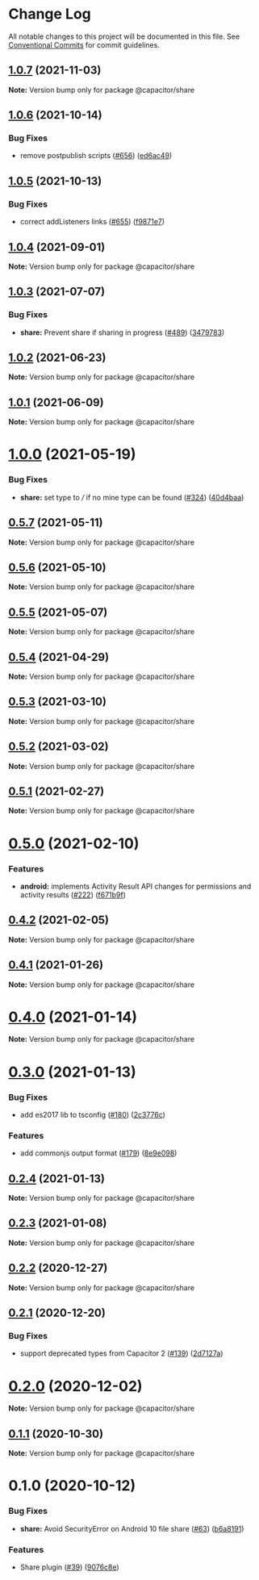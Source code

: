 # Change Log

All notable changes to this project will be documented in this file.
See [Conventional Commits](https://conventionalcommits.org) for commit guidelines.

## [1.0.7](https://github.com/ionic-team/capacitor-plugins/compare/@capacitor/share@1.0.6...@capacitor/share@1.0.7) (2021-11-03)

**Note:** Version bump only for package @capacitor/share





## [1.0.6](https://github.com/ionic-team/capacitor-plugins/compare/@capacitor/share@1.0.5...@capacitor/share@1.0.6) (2021-10-14)


### Bug Fixes

* remove postpublish scripts ([#656](https://github.com/ionic-team/capacitor-plugins/issues/656)) ([ed6ac49](https://github.com/ionic-team/capacitor-plugins/commit/ed6ac499ebf4a47525071ccbfc36c27503e11f60))





## [1.0.5](https://github.com/ionic-team/capacitor-plugins/compare/@capacitor/share@1.0.4...@capacitor/share@1.0.5) (2021-10-13)


### Bug Fixes

* correct addListeners links ([#655](https://github.com/ionic-team/capacitor-plugins/issues/655)) ([f9871e7](https://github.com/ionic-team/capacitor-plugins/commit/f9871e7bd53478addb21155e148829f550c0e457))





## [1.0.4](https://github.com/ionic-team/capacitor-plugins/compare/@capacitor/share@1.0.3...@capacitor/share@1.0.4) (2021-09-01)

**Note:** Version bump only for package @capacitor/share





## [1.0.3](https://github.com/ionic-team/capacitor-plugins/compare/@capacitor/share@1.0.2...@capacitor/share@1.0.3) (2021-07-07)


### Bug Fixes

* **share:** Prevent share if sharing in progress ([#489](https://github.com/ionic-team/capacitor-plugins/issues/489)) ([3479783](https://github.com/ionic-team/capacitor-plugins/commit/34797837363588f4511403e39017bf6b656685cb))





## [1.0.2](https://github.com/ionic-team/capacitor-plugins/compare/@capacitor/share@1.0.1...@capacitor/share@1.0.2) (2021-06-23)

**Note:** Version bump only for package @capacitor/share





## [1.0.1](https://github.com/ionic-team/capacitor-plugins/compare/@capacitor/share@1.0.0...@capacitor/share@1.0.1) (2021-06-09)

**Note:** Version bump only for package @capacitor/share





# [1.0.0](https://github.com/ionic-team/capacitor-plugins/compare/@capacitor/share@0.5.7...@capacitor/share@1.0.0) (2021-05-19)


### Bug Fixes

* **share:** set type to */* if no mine type can be found ([#324](https://github.com/ionic-team/capacitor-plugins/issues/324)) ([40d4baa](https://github.com/ionic-team/capacitor-plugins/commit/40d4baa8b89e55b094ee568daecf8c63a53fc7cb))





## [0.5.7](https://github.com/ionic-team/capacitor-plugins/compare/@capacitor/share@0.5.6...@capacitor/share@0.5.7) (2021-05-11)

**Note:** Version bump only for package @capacitor/share





## [0.5.6](https://github.com/ionic-team/capacitor-plugins/compare/@capacitor/share@0.5.5...@capacitor/share@0.5.6) (2021-05-10)

**Note:** Version bump only for package @capacitor/share





## [0.5.5](https://github.com/ionic-team/capacitor-plugins/compare/@capacitor/share@0.5.4...@capacitor/share@0.5.5) (2021-05-07)

**Note:** Version bump only for package @capacitor/share





## [0.5.4](https://github.com/ionic-team/capacitor-plugins/compare/@capacitor/share@0.5.3...@capacitor/share@0.5.4) (2021-04-29)

**Note:** Version bump only for package @capacitor/share





## [0.5.3](https://github.com/ionic-team/capacitor-plugins/compare/@capacitor/share@0.5.2...@capacitor/share@0.5.3) (2021-03-10)

**Note:** Version bump only for package @capacitor/share





## [0.5.2](https://github.com/ionic-team/capacitor-plugins/compare/@capacitor/share@0.5.1...@capacitor/share@0.5.2) (2021-03-02)

**Note:** Version bump only for package @capacitor/share





## [0.5.1](https://github.com/ionic-team/capacitor-plugins/compare/@capacitor/share@0.5.0...@capacitor/share@0.5.1) (2021-02-27)

**Note:** Version bump only for package @capacitor/share





# [0.5.0](https://github.com/ionic-team/capacitor-plugins/compare/@capacitor/share@0.4.2...@capacitor/share@0.5.0) (2021-02-10)


### Features

* **android:** implements Activity Result API changes for permissions and activity results ([#222](https://github.com/ionic-team/capacitor-plugins/issues/222)) ([f671b9f](https://github.com/ionic-team/capacitor-plugins/commit/f671b9f4b472806ef43db6dcf302d4503cf1828c))





## [0.4.2](https://github.com/ionic-team/capacitor-plugins/compare/@capacitor/share@0.4.1...@capacitor/share@0.4.2) (2021-02-05)

**Note:** Version bump only for package @capacitor/share





## [0.4.1](https://github.com/ionic-team/capacitor-plugins/compare/@capacitor/share@0.4.0...@capacitor/share@0.4.1) (2021-01-26)

**Note:** Version bump only for package @capacitor/share





# [0.4.0](https://github.com/ionic-team/capacitor-plugins/compare/@capacitor/share@0.3.0...@capacitor/share@0.4.0) (2021-01-14)

**Note:** Version bump only for package @capacitor/share





# [0.3.0](https://github.com/ionic-team/capacitor-plugins/compare/@capacitor/share@0.2.4...@capacitor/share@0.3.0) (2021-01-13)


### Bug Fixes

* add es2017 lib to tsconfig ([#180](https://github.com/ionic-team/capacitor-plugins/issues/180)) ([2c3776c](https://github.com/ionic-team/capacitor-plugins/commit/2c3776c38ca025c5ee965dec10ccf1cdb6c02e2f))


### Features

* add commonjs output format ([#179](https://github.com/ionic-team/capacitor-plugins/issues/179)) ([8e9e098](https://github.com/ionic-team/capacitor-plugins/commit/8e9e09862064b3f6771d7facbc4008e995d9b463))





## [0.2.4](https://github.com/ionic-team/capacitor-plugins/compare/@capacitor/share@0.2.3...@capacitor/share@0.2.4) (2021-01-13)

**Note:** Version bump only for package @capacitor/share





## [0.2.3](https://github.com/ionic-team/capacitor-plugins/compare/@capacitor/share@0.2.2...@capacitor/share@0.2.3) (2021-01-08)

**Note:** Version bump only for package @capacitor/share





## [0.2.2](https://github.com/ionic-team/capacitor-plugins/compare/@capacitor/share@0.2.1...@capacitor/share@0.2.2) (2020-12-27)

**Note:** Version bump only for package @capacitor/share





## [0.2.1](https://github.com/ionic-team/capacitor-plugins/compare/@capacitor/share@0.2.0...@capacitor/share@0.2.1) (2020-12-20)


### Bug Fixes

* support deprecated types from Capacitor 2 ([#139](https://github.com/ionic-team/capacitor-plugins/issues/139)) ([2d7127a](https://github.com/ionic-team/capacitor-plugins/commit/2d7127a488e26f0287951921a6db47c49d817336))





# [0.2.0](https://github.com/ionic-team/capacitor-plugins/compare/@capacitor/share@0.1.1...@capacitor/share@0.2.0) (2020-12-02)

**Note:** Version bump only for package @capacitor/share





## [0.1.1](https://github.com/ionic-team/capacitor-plugins/compare/@capacitor/share@0.1.0...@capacitor/share@0.1.1) (2020-10-30)

**Note:** Version bump only for package @capacitor/share





# 0.1.0 (2020-10-12)


### Bug Fixes

* **share:** Avoid SecurityError on Android 10 file share ([#63](https://github.com/ionic-team/capacitor-plugins/issues/63)) ([b6a8191](https://github.com/ionic-team/capacitor-plugins/commit/b6a819115c84fe533a97bad9f8784499c492ddcd))


### Features

* Share plugin ([#39](https://github.com/ionic-team/capacitor-plugins/issues/39)) ([9076c8e](https://github.com/ionic-team/capacitor-plugins/commit/9076c8e6b83b80514d23c809035fd7579b2e607a))
